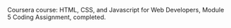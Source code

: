 Coursera course: HTML, CSS, and Javascript for Web Developers, Module 5 Coding Assignment, completed.

